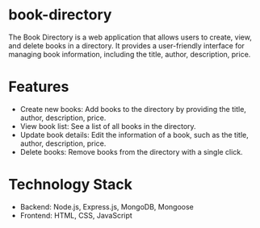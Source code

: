 # book-directory

The Book Directory is a web application that allows users to create, view, and delete books in a directory. It provides a user-friendly interface for managing book information, including the title, author, description, price.

# Features

- Create new books: Add books to the directory by providing the title, author, description, price.
- View book list: See a list of all books in the directory.
- Update book details: Edit the information of a book, such as the title, author, description, price.
- Delete books: Remove books from the directory with a single click.

# Technology Stack

- Backend: Node.js, Express.js, MongoDB, Mongoose
- Frontend: HTML, CSS, JavaScript

